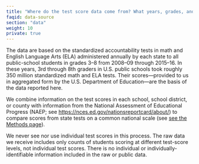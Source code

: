 ```yaml
---
title: "Where do the test score data come from? What years, grades, and subjects are used?"
faqid: data-source
section: "data"
weight: 10
private: true
---
```

The data are based on the standardized accountability tests in math and English Language Arts (ELA) administered annually by each state to all public-school students in grades 3–8 from 2008–09 through 2015–16. In these years, 3rd through 8th graders in U.S. public schools took roughly 350 million standardized math and ELA tests. Their scores—provided to us in aggregated form by the U.S. Department of Education—are the basis of the data reported here. 

We combine information on the test scores in each school, school district, or county with information from the National Assessment of Educational Progress (NAEP; see <a href="https://nces.ed.gov/nationsreportcard/about/" target="_blank" title="https://nces.ed.gov/nationsreportcard/about/">https://nces.ed.gov/nationsreportcard/about/</a>) to compare scores from state tests on a common national scale (see <a href="/methods">see the Methods page</a>).

We never see nor use individual test scores in this process. The raw data we receive includes only counts of students scoring at different test-score levels, not individual test scores. There is no individual or individually-identifiable information included in the raw or public data. 